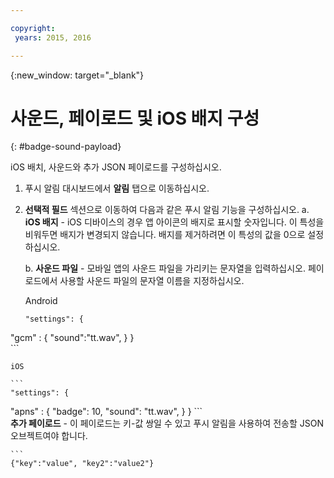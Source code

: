 ```yaml
---

copyright:
 years: 2015, 2016

---
```


{:new_window: target="_blank"}
# 사운드, 페이로드 및 iOS 배지 구성

{: #badge-sound-payload}

iOS 배치, 사운드와 추가 JSON 페이로드를 구성하십시오. 

1. 푸시 알림 대시보드에서 **알림** 탭으로 이동하십시오. 
2. **선택적 필드** 섹션으로 이동하여 다음과 같은 푸시 알림 기능을 구성하십시오. a. **iOS 배지** - iOS 디바이스의 경우 앱 아이콘의 배지로 표시할 숫자입니다. 이 특성을 비워두면 배지가 변경되지 않습니다.
배지를 제거하려면 이 특성의 값을 0으로 설정하십시오. 

	b. **사운드 파일** - 모바일 앱의 사운드 파일을 가리키는 문자열을 입력하십시오. 페이로드에서 사용할 사운드 파일의 문자열 이름을 지정하십시오. 


	Android

	```
	"settings": {
"gcm" : { 
"sound":"tt.wav",
	  }
	 }  
	```

	iOS

	```
	"settings": {
"apns" : { 
"badge": 10,
	      "sound": "tt.wav",
	  }
	}
	``` 		
**추가 페이로드** - 이 페이로드는 키-값 쌍일 수 있고 푸시 알림을 사용하여 전송할 JSON 오브젝트여야 합니다. 

	```
	{"key":"value", "key2":"value2"}
```
